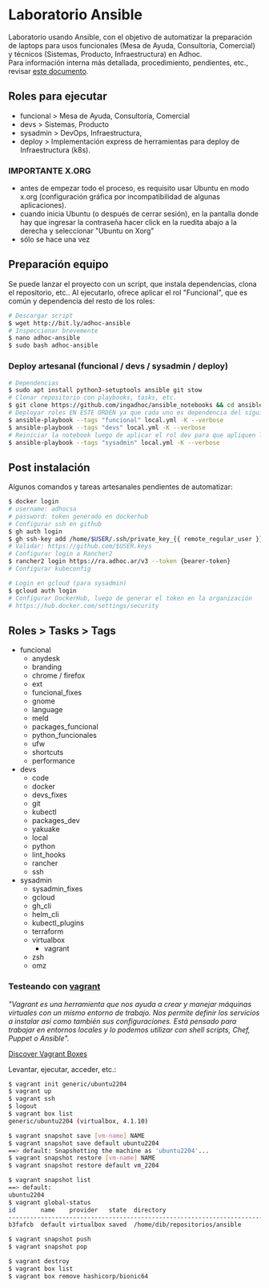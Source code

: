 # Laboratorio Ansible

Laboratorio usando Ansible, con el objetivo de automatizar la preparación de laptops para usos funcionales (Mesa de Ayuda, Consultoría, Comercial) y técnicos (Sistemas, Producto, Infraestructura) en Adhoc.  
Para información interna más detallada, procedimiento, pendientes, etc., revisar [este documento](https://docs.google.com/document/d/1TY5cQnNCOAxVRk4fFKHlBfWAa5qECUpH1jIjoCY0M4s/).

## Roles para ejecutar

- funcional > Mesa de Ayuda, Consultoría, Comercial
- devs > Sistemas, Producto
- sysadmin > DevOps, Infraestructura,
- deploy > Implementación express de herramientas para deploy de Infraestructura (k8s).

### IMPORTANTE X.ORG

- antes de empezar todo el proceso, es requisito usar Ubuntu en modo x.org (configuración gráfica por incompatibilidad de algunas aplicaciones).
- cuando inicia Ubuntu (o después de cerrar sesión), en la pantalla donde hay que ingresar la contraseña hacer click en la ruedita abajo a la derecha y seleccionar "Ubuntu on Xorg"
- sólo se hace una vez

## Preparación equipo

Se puede lanzar el proyecto con un script, que instala dependencias, clona el repositorio, etc.. Al ejecutarlo, ofrece aplicar el rol "Funcional", que es común y dependencia del resto de los roles:

```bash
# Descargar script
$ wget http://bit.ly/adhoc-ansible
# Inspeccionar brevemente
$ nano adhoc-ansible
$ sudo bash adhoc-ansible
```

### Deploy artesanal (funcional / devs / sysadmin / deploy)

```bash
# Dependencias
$ sudo apt install python3-setuptools ansible git stow
# Clonar repositorio con playbooks, tasks, etc.
$ git clone https://github.com/ingadhoc/ansible_notebooks && cd ansible ansible_notebooks
# Deployar roles EN ESTE ORDEN ya que cada uno es dependencia del siguiente
$ ansible-playbook --tags "funcional" local.yml -K --verbose
$ ansible-playbook --tags "devs" local.yml -K --verbose
# Reiniciar la notebook luego de aplicar el rol dev para que apliquen los cambios y configuraciones (docker as root por ejemplo)
$ ansible-playbook --tags "sysadmin" local.yml -K --verbose
```

## Post instalación

Algunos comandos y tareas artesanales pendientes de automatizar:

```bash
$ docker login
# username: adhocsa
# password: token generado en dockerhub
# Configurar ssh en github
$ gh auth login
$ gh ssh-key add /home/$USER/.ssh/private_key_{{ remote_regular_user }}.pub
# Validar: https://github.com/$USER.keys
# Configurar login a Rancher2
$ rancher2 login https://ra.adhoc.ar/v3 --token {bearer-token}
# Configurar kubeconfig

# Login en gcloud (para sysadmin)
$ gcloud auth login
# Configurar DockerHub, luego de generar el token en la organización
# https://hub.docker.com/settings/security
```

## Roles > Tasks > Tags

- funcional
  - anydesk
  - branding
  - chrome / firefox
  - ext
  - funcional_fixes
  - gnome
  - language
  - meld
  - packages_funcional
  - python_funcionales
  - ufw
  - shortcuts
  - performance
- devs
  - code
  - docker
  - devs_fixes
  - git
  - kubectl
  - packages_dev
  - yakuake
  - local
  - python
  - lint_hooks
  - rancher
  - ssh
- sysadmin
  - sysadmin_fixes
  - gcloud
  - gh_cli
  - helm_cli
  - kubectl_plugins
  - terraform
  - virtualbox
    - vagrant
  - zsh
  - omz

### Testeando con [vagrant](vagrantup.com)

_"Vagrant es una herramienta que nos ayuda a crear y manejar máquinas virtuales con un mismo entorno de trabajo. Nos permite definir los servicios a instalar así como también sus configuraciones. Está pensado para trabajar en entornos locales y lo podemos utilizar con shell scripts, Chef, Puppet o Ansible"._

[Discover Vagrant Boxes](https://app.vagrantup.com/boxes/search)

Levantar, ejecutar, acceder, etc.:

```sh
$ vagrant init generic/ubuntu2204
$ vagrant up
$ vagrant ssh
$ logout
$ vagrant box list
generic/ubuntu2204 (virtualbox, 4.1.10)

$ vagrant snapshot save [vm-name] NAME
$ vagrant snapshot save default ubuntu2204
==> default: Snapshotting the machine as 'ubuntu2204'...
$ vagrant snapshot restore [vm-name] NAME
$ vagrant snapshot restore default vm_2204

$ vagrant snapshot list
==> default:
ubuntu2204
$ vagrant global-status
id       name    provider   state  directory
-----------------------------------------------------------------------
b3fafcb  default virtualbox saved  /home/dib/repositorios/ansible

$ vagrant snapshot push
$ vagrant snapshot pop

$ vagrant destroy
$ vagrant box list
$ vagrant box remove hashicorp/bionic64
```

